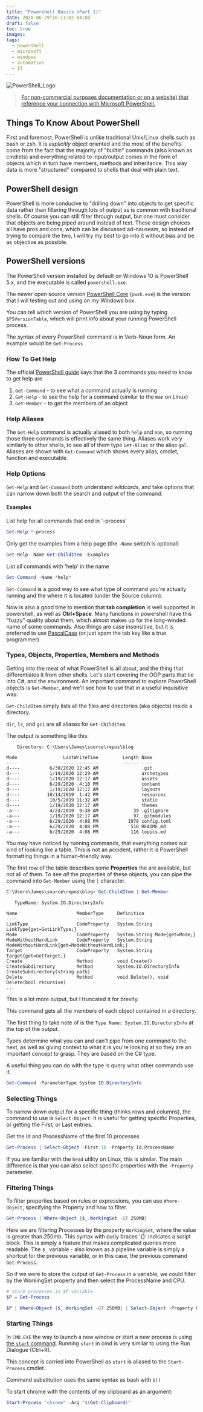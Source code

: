 ```yaml
---
title: "Powershell Basics (Part 1)"
date: 2020-06-29T16:11:02-04:00
draft: false
toc: true
images:
tags:
  - powershell
  - microsoft
  - windows
  - automation
  - IT
---
```


![PowerShell_Logo](/images/posts/powershell/PowerShell.jpg)
> <a href="https://docs.microsoft.com/en-us/powershell/scripting/community/digital-art?view=powershell-7">For non-commercial purposes documentation or on a website) that reference your connection with Microsoft PowerShell.
 </a>

## Things To Know About PowerShell

First and foremost, PowerShell is unlike traditional Unix/Linux shells such as bash or zsh.
It is _explicitly_ object oriented and the most of the benefits come from the
fact that the majority of "builtin" commands (also known as cmdlets) and
everything related to input/output comes in the form of
objects which in turn have members, methods and inheritance.
This way data is more "structured" compared to shells that deal with plain text.

## PowerShell design

PowerShell is more conducive to "drilling down" into objects to get specific data
rather than filtering through lots of output as is common with traditional shells.
Of course you can still filter through output, but one must consider that objects
are being piped around instead of text.
These design choices all have pros and cons, which can be discussed ad-nauseam,
so instead of trying to compare the two, I will try my best to go into it without
bias and be as objective as possible.

## PowerShell versions

The PowerShell version installed by default on Windows 10 is PowerShell 5.x,
and the executable is called `powershell.exe`.

The newer open source version [PowerShell Core](https://github.com/PowerShell/PowerShell)
(`pwsh.exe`) is the version that I will testing out and using on my Windows box.

You can tell which version of PowerShell you are using by typing `$PSVersionTable`,
which will print info about your running PowerShell process.

The syntax of every PowerShell command is in Verb-Noun form.
An example would be `Get-Process`

### How To Get Help

The official [PowerShell guide](https://docs.microsoft.com/en-us/powershell/scripting/learn/ps101/02-help-system?view=powershell-7)
says that the 3 commands you need to know to get help are

1. `Get-Command` - to see what a command actually is running
1. `Get-Help` - to see the help for a command (similar to the `man` on Linux)
1. `Get-Member` - to get the members of an object

### Help Aliases

The `Get-Help` command is actually aliased to both `help` and `man`, so running
those three commands is effectively the same thing. Aliases work very similarly
to other shells, to see all of them type `Get-Alias` or the alias `gal`. Aliases
are shown with `Get-Command` which shows every alias, cmdlet, function and
executable.

### Help Options

`Get-Help` and `Get-Command` both understand _wildcards_, and take options that can
narrow down both the search and output of the command.

#### Examples

List help for all commands that end in '-process'

```powershell
Get-Help *-process
```

Only get the examples from a help page (the `-Name` switch is optional)

```powershell
Get-Help -Name Get-ChildItem -Examples
```

List all commands with 'help' in the name

```powershell
Get-Command -Name *help*
```

`Get-Command` is a good way to see what type of command you're actually running
and the where it is located (under the Source column).

Now is also a good time to mention that **tab completion** is well supported in
powershell, as well as **Ctrl+Space**. Many functions in powershell have this
"fuzzy" quality about them, which almost makes up for the long-winded name
of some commands. Also things are case insensitive, but it is preferred
to use [PascalCase](https://techterms.com/definition/pascalcase#:~:text=PascalCase%20is%20a%20naming%20convention,in%20PascalCase%20is%20always%20capitalized.)
(or just spam the tab key like a true programmer)

### Types, Objects, Properties, Members and Methods

Getting into the meat of what PowerShell is all about, and the thing that differentiates
it from other shells. Let's start covering the OOP parts that tie into C#, and the environment.
An important command to explore PowerShell objects is `Get-Member`, and we'll see how to use
that in a useful inquisitive way.

`Get-ChildItem` simply lists all the files and directories (aka objects)
inside a directory.

`dir`, `ls`, and `gci` are all aliases for `Get-ChildItem`.

The output is something like this:

```text
    Directory: C:\Users\James\source\repos\blog

Mode                 LastWriteTime         Length Name
----                 -------------         ------ ----
d----           6/30/2020 12:45 AM                .git
d----           1/19/2020 12:29 AM                archetypes
d----           1/19/2020 12:17 AM                assets
d----           6/29/2020  4:10 PM                content
d----           1/19/2020 12:17 AM                layouts
d----          10/14/2019  1:42 PM                resources
d----           10/5/2019 11:32 AM                static
d----           1/19/2020 12:17 AM                themes
-a---           4/24/2019  9:38 AM             39 .gitignore
-a---           1/19/2020 12:17 AM             97 .gitmodules
-a---           6/29/2020  4:08 PM           1978 config.toml
-a---           6/29/2020  4:08 PM            510 README.md
-a---           6/29/2020  4:08 PM            116 topics.md

```

You may have noticed by running commands, that everything comes out kind of
looking like a table. This is not an accident, rather it is PowerShell
formatting things in a human-friendly way.

The first row of the table describes some **Properties** the are available, but not all of them.
To see _all_ the properties of these objects, you can pipe the command into `Get-Member`
using the `|` character.

```powershell
C:\Users\James\source\repos\blog> Get-ChildItem | Get-Member
```

```text
   TypeName: System.IO.DirectoryInfo

Name                      MemberType     Definition
----                      ----------     ----------
LinkType                  CodeProperty   System.String LinkType{get=GetLinkType;}
Mode                      CodeProperty   System.String Mode{get=Mode;}
ModeWithoutHardLink       CodeProperty   System.String ModeWithoutHardLink{get=ModeWithoutHardLink;}
Target                    CodeProperty   System.String Target{get=GetTarget;}
Create                    Method         void Create()
CreateSubdirectory        Method         System.IO.DirectoryInfo CreateSubdirectory(string path)
Delete                    Method         void Delete(), void Delete(bool recursive)
...
```

This is a lot more output, but I truncated it for brevity.

This command gets all the members of each object contained in a directory.

The first thing to take note of is the `Type Name: System.IO.DirectoryInfo` at the
top of the output.

Types determine what you can and can't pipe from one command to the next, as well
as giving context to what it is you're looking at so they are an important concept
to grasp. They are based on the C# type.

A useful thing you can do with the type is query what other commands use it.

```powershell
Get-Command -ParameterType System.IO.DirectoryInfo
```

### Selecting Things

To narrow down output for a specific thing (thinks rows and columns),
the command to use is `Select-Object`.
It is useful for getting specific Properties, or getting the First, or Last
entries.

Get the Id and ProcessName of the first 10 processes

```powershell
Get-Process | Select-Object -First 10 -Property Id,ProcessName
```

If you are familiar with the `head` utility on Linux, this is similar. The main
difference is that you can also select specific properties with the `-Property`
parameter.

### Filtering Things

To filter properties based on rules or expressions, you can use `Where-Object`,
specifying the Property and how to filter.

```powershell
Get-Process | Where-Object {$_.WorkingSet -GT 250MB}
```

Here we are filtering Processes by the property `WorkingSet`, where the value
is greater than 250mb.
This syntax with curly braces '{}' indicates a script block. This is simply a
feature that makes complicated queries more readable.
The `$_` variable - also known as a pipeline variable is simply a shortcut for
the previous variable, or in this case, the previous command `Get-Process`.

So if we were to store the output of `Get-Process` in a variable, we could filter by the
WorkingSet property and then select the ProcessName and CPU.

```powershell
# store processes in $P variable
$P = Get-Process

$P | Where-Object {$_.WorkingSet -GT 250MB} | Select-Object -Property ProcessName,CPU
```

### Starting Things

In `CMD.EXE` the way to launch a new window or start a new process is using
[the `start` command](https://docs.microsoft.com/en-us/windows-server/administration/windows-commands/start).
Running `start` in cmd is very similar to using the Run Dialogue (Ctrl+R).

This concept is carried into PowerShell as `start` is aliased to the
`Start-Process` cmdlet.

Command substitution uses the same syntax as bash with `$()`

To start chrome with the contents of my clipboard as an argument:

```powershell
Start-Process "chrome" -Arg "$(Get-Clipboard)"
```
